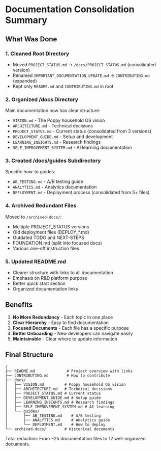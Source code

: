 # Documentation Consolidation Summary

## What Was Done

### 1. **Cleaned Root Directory**

- Moved `PROJECT_STATUS.md` → `/docs/PROJECT_STATUS.md` (consolidated version)
- Renamed `IMPORTANT_DOCUMENTATION_UPDATE.md` → `CONTRIBUTING.md` (expanded)
- Kept only `README.md` and `CONTRIBUTING.md` in root

### 2. **Organized /docs Directory**

Main documentation now has clear structure:

- `VISION.md` - The Poppy household OS vision
- `ARCHITECTURE.md` - Technical decisions
- `PROJECT_STATUS.md` - Current status (consolidated from 3 versions)
- `DEVELOPMENT_GUIDE.md` - Setup and development
- `LEARNING_INSIGHTS.md` - Research findings
- `SELF_IMPROVEMENT_SYSTEM.md` - AI learning documentation

### 3. **Created /docs/guides Subdirectory**

Specific how-to guides:

- `AB_TESTING.md` - A/B testing guide
- `ANALYTICS.md` - Analytics documentation
- `DEPLOYMENT.md` - Deployment process (consolidated from 5+ files)

### 4. **Archived Redundant Files**

Moved to `/archived-docs/`:

- Multiple PROJECT_STATUS versions
- Old deployment files (DEPLOY\_\*.md)
- Outdated TODO and NEXT-STEPS
- FOUNDATION.md (split into focused docs)
- Various one-off instruction files

### 5. **Updated README.md**

- Clearer structure with links to all documentation
- Emphasis on R&D platform purpose
- Better quick start section
- Organized documentation links

## Benefits

1. **No More Redundancy** - Each topic in one place
2. **Clear Hierarchy** - Easy to find documentation
3. **Focused Documents** - Each file has a specific purpose
4. **Better Onboarding** - New developers can navigate easily
5. **Maintainable** - Clear where to update information

## Final Structure

```
/
├── README.md              # Project overview with links
├── CONTRIBUTING.md        # How to contribute
├── docs/
│   ├── VISION.md         # Poppy household OS vision
│   ├── ARCHITECTURE.md   # Technical decisions
│   ├── PROJECT_STATUS.md # Current status
│   ├── DEVELOPMENT_GUIDE.md # Setup guide
│   ├── LEARNING_INSIGHTS.md # Research findings
│   ├── SELF_IMPROVEMENT_SYSTEM.md # AI learning
│   └── guides/
│       ├── AB_TESTING.md    # A/B testing
│       ├── ANALYTICS.md     # Analytics guide
│       └── DEPLOYMENT.md    # How to deploy
└── archived-docs/        # Historical documents
```

Total reduction: From ~25 documentation files to 12 well-organized documents.
